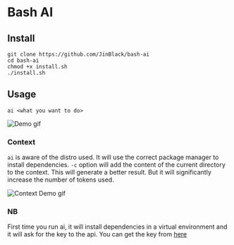 # Bash AI

## Install
    git clone https://github.com/JinBlack/bash-ai
    cd bash-ai
    chmod +x install.sh
    ./install.sh

## Usage
`ai <what you want to do>`

![Demo gif](https://i.postimg.cc/VNqZh0tV/demo.gif)

### Context
`ai` is aware of the distro used. It will use the correct package manager to install dependencies.
`-c` option will add the content of the current directory to the context. This will generate a better result. But it will significantly increase the number of tokens used.

![Context Demo gif](https://i.postimg.cc/gjfFWs3K/context.gif)


### NB
First time you run ai, it will install dependencies in a virtual environment and it will ask for the key to the api. You can get the key from [here](https://beta.openai.com/account/api-keys)
